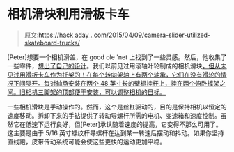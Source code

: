 # 相机滑块利用滑板卡车

> 原文:[https://hack aday . com/2015/04/09/camera-slider-utilized-skateboard-trucks/](https://hackaday.com/2015/04/09/camera-slider-utilizes-skateboard-trucks/)

[Peter]想要一个相机滑盖，在 good ole 'net 上找到了一些灵感。然后，他收集了一些零件，[想出了自己的设计](http://imagemakersjourneys.blogspot.com/2013/06/diy-camera-slider-v1.html?view=classic)。我们以前见过用滚轴叶轮制成的相机滑块[，但从未见过用滑板卡车作为托架的！在每个转向架轴上有两个轴承，它们在没有滑轮的情况下间隔开。每对轴承安装在两个 48 英寸长的壁橱挂杆上，挂在两个俯卧撑架之间。旧相机三脚架的顶部便于安装，可以调整相机的目标。](http://hackaday.com/2014/01/27/yet-another-diy-camera-slider/)

一些相机滑块是手动操作的。然而，这个是丝杠驱动的，目的是保持相机以恒定的速度移动。拆卸下来的手钻提供了转动导螺杆所需的电机、变速箱和速度控制。虽然它在低速下运行良好，但[Peter]承认随着速度的提高，它变得不那么可用了。这主要是由于 5/16 英寸螺纹杆导螺杆在达到某一转速后摆动和抖动。如果你坚持直线跑，皮带传动系统可能会使这些更快的运动更加平稳。